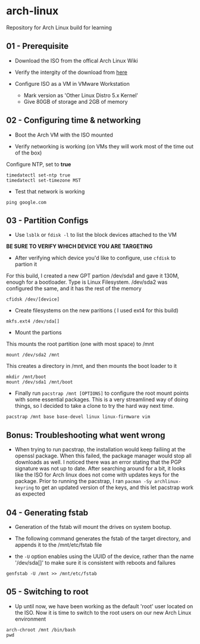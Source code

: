 # arch-linux
Repository for Arch Linux build for learning



## 01 - Prerequisite

- Download the ISO from the offical Arch Linux Wiki

- Verify the intergity of the download from [here](https://archlinux.org/download/)

- Configure ISO as a VM in VMware Workstation
    - Mark version as 'Other Linux Distro 5.x Kernel'
    - Give 80GB of storage and 2GB of memory


## 02 - Configuring time & networking
- Boot the Arch VM with the ISO mounted

- Verify networking is working (on VMs they will work most of the time out of the box)

Configure NTP, set to **true**

 ```shell
timedatectl set-ntp true
timedatectl set-timezone MST 
```

- Test that network is working

```shell
ping google.com
```

## 03 - Partition Configs

- Use `lsblk` or `fdisk -l` to list the block devices attached to the VM

**BE SURE TO VERIFY WHICH DEVICE YOU ARE TARGETING**

- After verifying which device you'd like to configure, use `cfdisk` to partion it

For this build, I created a new GPT partion /dev/sda1 and gave it 130M, enough for a bootloader. Type is Linux Filesystem. /dev/sda2 was configured the same, and it has the rest of the memory

```shell
cfidsk /dev/[device]
```


- Create filesystems on the new paritions ( I used ext4 for this build)

```shell
mkfs.ext4 /dev/sda[]
```

- Mount the partions

This mounts the root partition (one with most space) to /mnt
```shell
mount /dev/sda2 /mnt
```

This creates a directory in /mnt, and then mounts the boot loader to it
```shell
mkdir /mnt/boot
mount /dev/sda1 /mnt/boot
```

- Finally run `pacstrap /mnt [OPTIONS]` to configure the root mount points with some essential packages. This is a very streamlined way of doing things, so I decided to take a clone to try the hard way next time.

```shell
pacstrap /mnt base base-devel linux linux-firmware vim
```

## Bonus: Troubleshooting what went wrong

- When trying to run pacstrap, the installation would keep failiing at the openssl package. When this failed, the package manager would stop all downloads as well.
I noticed there was an error stating that the PGP signature was not up to date. After searching around for a bit, it looks like the ISO for Arch linux does not come with updates keys for the package. Prior to running the pacstrap, I ran `pacman -Sy archlinux-keyring` to get an updated version of the keys, and this let pacstrap work as expected



## 04 - Generating fstab

- Generation of the fstab will mount the drives on system bootup.

- The following command generates the fstab of the target directory, and appends it to the /mnt/etc/fstab file
- the `-U` option enables using the UUID of the device, rather than the name '/dev/sda[]' to make sure it is consistent with reboots and failures

```shell
genfstab -U /mnt >> /mnt/etc/fstab
```


## 05 - Switching to root

- Up until now, we have been working as the default 'root' user located on the ISO. Now it is time to switch to the root users on our new Arch Linux environment

```shell
arch-chroot /mnt /bin/bash
pwd

```






